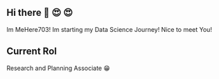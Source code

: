 ## Hi there 👋 :heart_eyes: 😍
Im MeHere703! Im starting my Data Science Journey! Nice to meet You!

## Current Rol
Research and Planning Associate 😁

<!--
**MeHere703/MeHere703** is a ✨ _special_ ✨ repository because its `README.md` (this file) appears on your GitHub profile.

Here are some ideas to get you started:

- 🔭 I’m currently working on ...
- 🌱 I’m currently learning ...
- 👯 I’m looking to collaborate on ...
- 🤔 I’m looking for help with ...
- 💬 Ask me about ...
- 📫 How to reach me: ...
- 😄 Pronouns: ...
- ⚡ Fun fact: ...
-->
